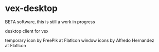 # vex-desktop

BETA software, this is still a work in progress

desktop client for vex

temporary icon by FreePik at FlatIcon
window icons by Alfredo Hernandez at FlatIcon
